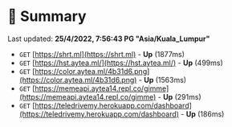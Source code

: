 # 📖 Summary
Last updated: **25/4/2022, 7:56:43 PG "Asia/Kuala_Lumpur"**

- `GET` [https://shrt.ml](https://shrt.ml) - **Up** (1877ms)
- `GET` [https://hst.aytea.ml/](https://hst.aytea.ml/) - **Up** (499ms)
- `GET` [https://color.aytea.ml/4b31d6.png](https://color.aytea.ml/4b31d6.png) - **Up** (1563ms)
- `GET` [https://memeapi.aytea14.repl.co/gimme](https://memeapi.aytea14.repl.co/gimme) - **Up** (291ms)
- `GET` [https://teledrivemy.herokuapp.com/dashboard](https://teledrivemy.herokuapp.com/dashboard) - **Up** (186ms)
